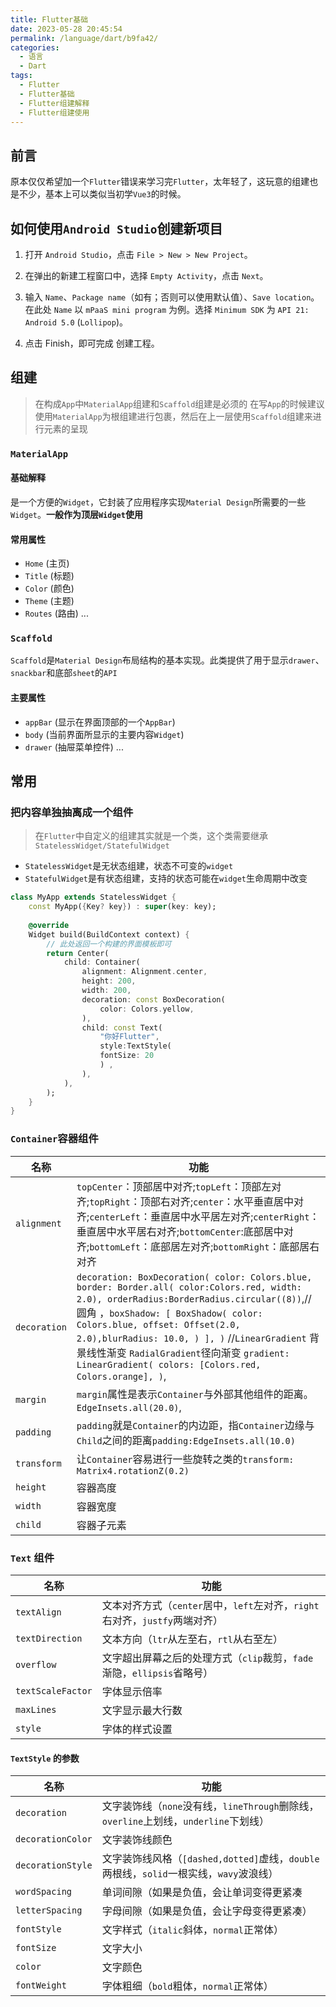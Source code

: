 ```yaml
---
title: Flutter基础
date: 2023-05-28 20:45:54
permalink: /language/dart/b9fa42/
categories:
  - 语言
  - Dart
tags:
  - Flutter
  - Flutter基础
  - Flutter组建解释
  - Flutter组建使用
---
```


## 前言

原本仅仅希望加一个`Flutter`错误来学习完`Flutter`，太年轻了，这玩意的组建也是不少，基本上可以类似当初学`Vue3`的时候。

<!-- more -->

<InArticleAdsense
    data-ad-client="ca-pub-1725717718088510"
    data-ad-slot="7426219401">
</InArticleAdsense>

## 如何使用`Android Studio`创建新项目

1. 打开 `Android Studio`，点击 `File > New > New Project`。

2. 在弹出的新建工程窗口中，选择 `Empty Activity`，点击 `Next`。

3. 输入 `Name`、`Package name`（如有；否则可以使用默认值）、`Save location`。在此处 `Name` 以 `mPaaS mini program` 为例。选择 `Minimum SDK` 为 `API 21: Android 5.0` (`Lollipop`)。

4. 点击 Finish，即可完成 创建工程。

## 组建

> 在构成`App`中`MaterialApp`组建和`Scaffold`组建是必须的
> 在写`App`的时候建议使用`MaterialApp`为根组建进行包裹，然后在上一层使用`Scaffold`组建来进行元素的呈现

### `MaterialApp`

#### 基础解释

是一个方便的`Widget`，它封装了应用程序实现`Material Design`所需要的一些`Widget`。**一般作为顶层`Widget`使用**

#### 常用属性

- `Home`            (主页)
- `Title`           (标题)
- `Color`           (颜色)
- `Theme`           (主题)
- `Routes`          (路由)
...

### `Scaffold`

`Scaffold`是`Material Design`布局结构的基本实现。此类提供了用于显示`drawer`、`snackbar`和底部`sheet`的`API`

#### 主要属性

- `appBar`          (显示在界面顶部的一个`AppBar`)
- `body`            (当前界面所显示的主要内容`Widget`)
- `drawer`          (抽屉菜单控件)
...


## 常用

### 把内容单独抽离成一个组件

> 在`Flutter`中自定义的组建其实就是一个类，这个类需要继承`StatelessWidget/StatefulWidget`

- `StatelessWidget`是无状态组建，状态不可变的`widget`
- `StatefulWidget`是有状态组建，支持的状态可能在`widget`生命周期中改变

``` dart
class MyApp extends StatelessWidget {
    const MyApp({Key? key}) : super(key: key);
    
    @override
    Widget build(BuildContext context) {
        // 此处返回一个构建的界面模板即可
        return Center(
            child: Container(
                alignment: Alignment.center,
                height: 200,
                width: 200,
                decoration: const BoxDecoration(
                    color: Colors.yellow,
                ),
                child: const Text(
                    "你好Flutter",
                    style:TextStyle(
                    fontSize: 20
                    ) ,
                ),
            ),
        );
    }
}
```


### `Container`容器组件

|  名称   | 功能  |
|  ----  | ----  |
| `alignment`  | `topCenter`：顶部居中对齐;`topLeft`：顶部左对齐;`topRight`：顶部右对齐;`center`：水平垂直居中对齐;`centerLeft`：垂直居中水平居左对齐;`centerRight`：垂直居中水平居右对齐;`bottomCenter`:底部居中对齐;`bottomLeft`：底部居左对齐;`bottomRight`：底部居右对齐 |
| `decoration`  | `decoration: BoxDecoration( color: Colors.blue, border: Border.all( color:Colors.red, width: 2.0), orderRadius:BorderRadius.circular((8))`,// 圆角 ，`boxShadow: [ BoxShadow( color: Colors.blue, offset: Offset(2.0, 2.0),blurRadius: 10.0, ) ], )` //`LinearGradient` 背景线性渐变 `RadialGradient`径向渐变 `gradient: LinearGradient( colors: [Colors.red, Colors.orange], )`, |
| `margin` | `margin`属性是表示`Container`与外部其他组件的距离。 `EdgeInsets.all(20.0)`, |
| `padding` | `padding`就是`Container`的内边距，指`Container`边缘与`Child`之间的距离`padding:EdgeInsets.all(10.0)` |
| `transform` | 让`Container`容易进行一些旋转之类的`transform: Matrix4.rotationZ(0.2)` |
| `height` | 容器高度 |
| `width` | 容器宽度 |
| `child` | 容器子元素 |

### `Text` 组件

|  名称   | 功能  |
|  ----  | ----  |
| `textAlign` | 文本对齐方式（`center`居中，`left`左对齐，`right`右对齐，`justfy`两端对齐） |
| `textDirection` | 文本方向（`ltr`从左至右，`rtl`从右至左） |
| `overflow` | 文字超出屏幕之后的处理方式（`clip`裁剪，`fade`渐隐，`ellipsis`省略号） |
| `textScaleFactor` | 字体显示倍率 |
| `maxLines` | 文字显示最大行数 |
| `style` | 字体的样式设置 |

#### `TextStyle` 的参数

|  名称   | 功能  |
|  ----  | ----  |
| `decoration` | 文字装饰线（`none`没有线，`lineThrough`删除线，`overline`上划线，`underline`下划线） |
| `decorationColor` | 文字装饰线颜色 |
| `decorationStyle` | 文字装饰线风格（`[dashed,dotted]`虚线，`double`两根线，`solid`一根实线，`wavy`波浪线） |
| `wordSpacing` | 单词间隙（如果是负值，会让单词变得更紧凑 |
| `letterSpacing` | 字母间隙（如果是负值，会让字母变得更紧凑） |
| `fontStyle` | 文字样式（`italic`斜体，`normal`正常体） |
| `fontSize` | 文字大小 |
| `color` | 文字颜色 |
| `fontWeight` | 字体粗细（`bold`粗体，`normal`正常体） |